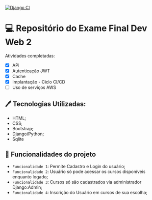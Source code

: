 [![Django CI](https://github.com/fabiojuliosantos/finaldevweb/actions/workflows/django.yml/badge.svg)](https://github.com/fabiojuliosantos/finaldevweb/actions/workflows/django.yml)

# :computer: Repositório do Exame Final Dev Web 2

Atividades completadas:
- [x] API 
- [X] Autenticação JWT 
- [X] Cache 
- [X] Implantação - Ciclo CI/CD 
- [ ] Uso de serviços AWS

## :pen: Tecnologias Utilizadas:
- HTML;
- CSS;
- Bootstrap;
- Django/Python;
- Sqlite

## :hammer: Funcionalidades do projeto

- `Funcionalidade 1`: Permite Cadastro e Login do usuário;
- `Funcionalidade 2`: Usuário só pode acessar os cursos disponíveis enquanto logado;
- `Funcionalidade 3`: Cursos só são cadastrados via administrador Django:Admin;
- `Funcionalidade 4`: Inscrição do Usuário em cursos de sua escolha;

